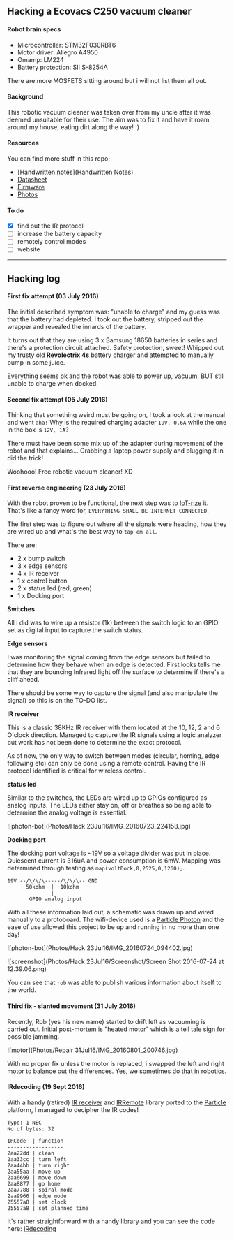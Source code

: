 ## Hacking a Ecovacs C250 vacuum cleaner


#### Robot brain specs

- Microcontroller: STM32F030RBT6
- Motor driver: Allegro A4950
- Omamp: LM224
- Battery protection: SII S-8254A

There are more MOSFETS sitting around but i will not list them all out.

#### Background

This robotic vacuum cleaner was taken over from my uncle after it was deemed unsuitable for their use. The aim was to fix it and have it roam around my house, eating dirt along the way! :)

#### Resources

You can find more stuff in this repo:

- [Handwritten notes](Handwritten Notes)
- [Datasheet](Datasheet)
- [Firmware](Firmware)
- [Photos](Photos)

#### To do

- [x] find out the IR protocol
- [ ] increase the battery capacity
- [ ] remotely control modes
- [ ] website

---

## Hacking log

#### First fix attempt (03 July 2016)

The initial described symptom was: "unable to charge" and my guess was that the battery had depleted. I took out the battery, stripped out the wrapper and revealed the innards of the battery.

It turns out that they are using 3 x Samsung 18650 batteries in series and there's a protection circuit attached. Safety protection, sweet! Whipped out my trusty old **Revolectrix 4s** battery charger and attempted to manually pump in some juice.

Everything seems ok and the robot was able to power up, vacuum, BUT still unable to charge when docked.

#### Second fix attempt (05 July 2016)

Thinking that something weird must be going on, I took a look at the manual and went `aha!` Why is the required charging adapter `19V, 0.6A` while the one in the box is `12V, 1A`?

There must have been some mix up of the adapter during movement of the robot and that explains... Grabbing a laptop power supply and plugging it in did the trick!

Woohooo! Free robotic vacuum cleaner! XD

#### First reverse engineering (23 July 2016)

With the robot proven to be functional, the next step was to [IoT-rize]() it. That's like a fancy word for, `EVERYTHING SHALL BE INTERNET CONNECTED`.

The first step was to figure out where all the signals were heading, how they are wired up and what's the best way to `tap em all`.

There are:
- 2 x bump switch
- 3 x edge sensors
- 4 x IR receiver
- 1 x control button
- 2 x status led (red, green)
- 1 x Docking port

**Switches**

All i did was to wire up a resistor (1k) between the switch logic to an GPIO set as digital input to capture the switch status.

**Edge sensors**

I was monitoring the signal coming from the edge sensors but failed to determine how they behave when an edge is detected. First looks tells me that they are bouncing Infrared light off the surface to determine if there's a cliff ahead.

There should be some way to capture the signal (and also manipulate the signal) so this is on the TO-DO list.

**IR receiver**

This is a classic 38KHz IR receiver with them located at the 10, 12, 2 and 6 O'clock direction. Managed to capture the IR signals using a logic analyzer but work has not been done to determine the exact protocol.

As of now, the only way to switch between modes (circular, homing, edge following etc) can only be done using a remote control. Having the IR protocol identified is critical for wireless control.

**status led**

Similar to the switches, the LEDs are wired up to GPIOs configured as analog inputs. The LEDs either stay on, off or breathes so being able to determine the analog voltage is essential.

![photon-bot](Photos/Hack 23Jul16/IMG_20160723_224158.jpg)

**Docking port**

The docking port voltage is ~19V so a voltage divider was put in place. Quiescent current is 316uA and power consumption is 6mW. Mapping was determined through testing as `map(voltDock,0,2525,0,1260);`.

```
19V --/\/\/\-----/\/\/\-- GND
      50kohm  |  10kohm
			  |
       GPIO analog input
```

With all these information laid out, a schematic was drawn up and wired manually to a protoboard. The wifi-device used is a [Particle Photon](https://particle.io) and the ease of use allowed this project to be up and running in no more than one day!

![photon-bot](Photos/Hack 23Jul16/IMG_20160724_094402.jpg)

![screenshot](Photos/Hack 23Jul16/Screenshot/Screen Shot 2016-07-24 at 12.39.06.png)

You can see that `rob` was able to publish various information about itself to the world.

#### Third fix - slanted movement (31 July 2016)

Recently, Rob (yes his new name) started to drift left as vacuuming is carried out. Initial post-mortem is "heated motor" which is a tell tale sign for possible jamming.

![motor](Photos/Repair 31Jul16/IMG_20160801_200746.jpg)

With no proper fix unless the motor is replaced, i swapped the left and right motor to balance out the differences. Yes, we sometimes do that in robotics.

#### IRdecoding (19 Sept 2016)

With a handy (retired) [IR receiver](https://www.sparkfun.com/products/retired/8554) and [IRRemote](https://github.com/babean/IRRemote) library ported to the [Particle](https://particle.io) platform, I managed to decipher the IR codes!

```text
Type: 1 NEC
No of bytes: 32

IRCode  | function
------------------
2aa22dd | clean
2aa33cc | turn left
2aa44bb | turn right
2aa55aa | move up
2aa6699 | move down
2aa8877 | go home
2aa7788 | spiral mode
2aa9966 | edge mode
25557a8 | set clock
25557a8 | set planned time
```

It's rather straightforward with a handy library and you can see the code here: [IRdecoding](Firmware/IRdecoding)
